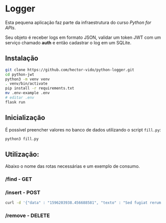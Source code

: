 # Logger

Esta pequena aplicação faz parte da infraestrutura do curso *Python for APIs*.

Seu objeto é receber logs em formato JSON, validar um token JWT com um serviço chamado **auth** e então cadastrar o log em um SQLite.

## Instalação

```bash
git clone https://github.com/hector-vido/python-logger.git
cd python-jwt
python3 -m venv venv
. venv/bin/activate
pip install -r requirements.txt
mv .env-example .env
# editar .env
flask run
```

## Inicialização

É possível preencher valores no banco de dados utilizando o script `fill.py`:

```bash
python3 fill.py
```

## Utilização:

Abaixo o nome das rotas necessárias e um exemplo de consumo.

### /find - GET

### /insert - POST

```bash
curl -d '{"data" : "1596203938.456688581", "texto" : "Sed fugiat rerum amet atque. Cumque voluptas ut consequuntur et illum quia. Quam eveniet officia ipsum et ut consequatur. Est ratione ea quidem voluptatibus numquam incidunt. Quidem et optio blanditiis beatae."}' -H 'Content-Type: application/json' localhost:5000/insert
```

### /remove - DELETE
